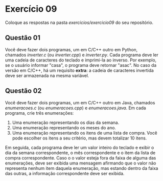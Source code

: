 # Exercício 09

Coloque as respostas na pasta _exercicios/exercicio09_ do seu repositório. 

## Questão 01 

Você deve fazer dois programas, um em C/C++ outro em Python, chamados _inverter.c_ (ou _inverter.cpp_) e _inverter.py_. Cada programa deve ler uma cadeia de caracteres do teclado e
imprimi-la ao inverso. Por exemplo, se o usuário informar "casa", o programa deve retornar "asac". No caso da versão em C/C++, há um requisito **extra**: a cadeia de caracteres 
invertida deve ser armazenada na mesma variável.

## Questão 02 

Você deve fazer dois programas, um em C/C++ outro em Java, chamados _enumeracoes.c_ (ou _enumeracoes.cpp_) e _enumeracoes.java_. Em cada programa, crie três enumerações:

1. Uma enumeração representando os dias da semana.
2. Uma enumeração representando os meses do ano.
3. Uma enumeração representando os itens de uma lista de compra. Você pode escolher os itens a seu critério, mas devem totalizar 10 itens. 

Em seguida, cada programa deve ler um valor inteiro do teclado e exibir o dia da semana correspondente, o mês correspondente e o item da lista de compra correspondente. Caso o 
o valor esteja fora da faixa de alguma das enumerações, deve ser exibida uma mensagem afirmando que o valor não representa nenhum item daquela enumeração, mas estando dentro
da faixa das outras, a informação correspondente deve ser exibida. 
